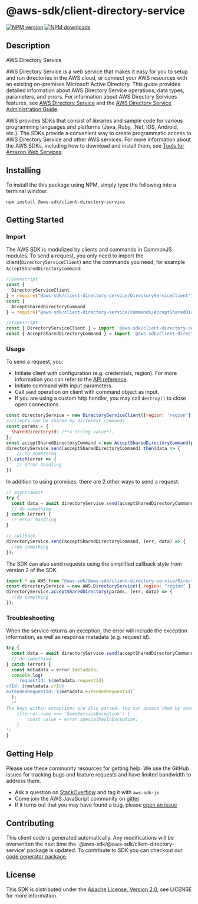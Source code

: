 # @aws-sdk/client-directory-service

[![NPM version](https://img.shields.io/npm/v/@aws-sdk/client-directory-service/preview.svg)](https://www.npmjs.com/package/@aws-sdk/client-directory-service)
[![NPM downloads](https://img.shields.io/npm/dm/@aws-sdk/client-directory-service.svg)](https://www.npmjs.com/package/@aws-sdk/client-directory-service)

## Description

<fullname>AWS Directory Service</fullname> <p>AWS Directory Service is a web service that makes it easy for you to setup and run directories in the AWS cloud, or connect your AWS resources with an existing on-premises Microsoft Active Directory. This guide provides detailed information about AWS Directory Service operations, data types, parameters, and errors. For information about AWS Directory Services features, see <a href="https://aws.amazon.com/directoryservice/">AWS Directory Service</a> and the <a href="http://docs.aws.amazon.com/directoryservice/latest/admin-guide/what_is.html">AWS Directory Service Administration Guide</a>.</p> <note> <p>AWS provides SDKs that consist of libraries and sample code for various programming languages and platforms (Java, Ruby, .Net, iOS, Android, etc.). The SDKs provide a convenient way to create programmatic access to AWS Directory Service and other AWS services. For more information about the AWS SDKs, including how to download and install them, see <a href="http://aws.amazon.com/tools/">Tools for Amazon Web Services</a>.</p> </note>

## Installing

To install the this package using NPM, simply type the following into a terminal window:

```
npm install @aws-sdk/client-directory-service
```

## Getting Started

### Import

The AWS SDK is modulized by clients and commands in CommonJS modules. To send a request, you only need to import the client(`DirectoryServiceClient`) and the commands you need, for example `AcceptSharedDirectoryCommand`:

```javascript
//javascript
const {
  DirectoryServiceClient
} = require("@aws-sdk/client-directory-service/DirectoryServiceClient");
const {
  AcceptSharedDirectoryCommand
} = require("@aws-sdk/client-directory-service/commands/AcceptSharedDirectoryCommand");
```

```javascript
//typescript
const { DirectoryServiceClient } = import '@aws-sdk/client-directory-service/DirectoryServiceClient';
const { AcceptSharedDirectoryCommand } = import '@aws-sdk/client-directory-service/commands/AcceptSharedDirectoryCommand';
```

### Usage

To send a request, you:

- Initiate client with configuration (e.g. credentials, region). For more information you can refer to the [API reference][].
- Initiate command with input parameters.
- Call `send` operation on client with command object as input.
- If you are using a custom http handler, you may call `destroy()` to close open connections.

```javascript
const directoryService = new DirectoryServiceClient({region: 'region'});
//clients can be shared by different commands
const params = {
  SharedDirectoryId: /**a string value*/,
};
const acceptSharedDirectoryCommand = new AcceptSharedDirectoryCommand(params);
directoryService.send(acceptSharedDirectoryCommand).then(data => {
    // do something
}).catch(error => {
    // error handling
})
```

In addition to using promises, there are 2 other ways to send a request:

```javascript
// async/await
try {
  const data = await directoryService.send(acceptSharedDirectoryCommand);
  // do something
} catch (error) {
  // error handling
}
```

```javascript
// callback
directoryService.send(acceptSharedDirectoryCommand, (err, data) => {
  //do something
});
```

The SDK can also send requests using the simplified callback style from version 2 of the SDK.

```javascript
import * as AWS from "@aws-sdk/@aws-sdk/client-directory-service/DirectoryService";
const directoryService = new AWS.DirectoryService({ region: "region" });
directoryService.acceptSharedDirectory(params, (err, data) => {
  //do something
});
```

### Troubleshooting

When the service returns an exception, the error will include the exception information, as well as response metadata (e.g. request id).

```javascript
try {
  const data = await directoryService.send(acceptSharedDirectoryCommand);
  // do something
} catch (error) {
  const metadata = error.$metadata;
  console.log(
    `requestId: ${metadata.requestId}
cfId: ${metadata.cfId}
extendedRequestId: ${metadata.extendedRequestId}`
  );
  /*
The keys within exceptions are also parsed. You can access them by specifying exception names:
    if(error.name === 'SomeServiceException') {
        const value = error.specialKeyInException;
    }
*/
}
```

## Getting Help

Please use these community resources for getting help. We use the GitHub issues for tracking bugs and feature requests and have limited bandwidth to address them.

- Ask a question on [StackOverflow](https://stackoverflow.com/questions/tagged/aws-sdk-js) and tag it with `aws-sdk-js`
- Come join the AWS JavaScript community on [gitter](https://gitter.im/aws/aws-sdk-js-v3)
- If it turns out that you may have found a bug, please [open an issue](https://github.com/aws/aws-sdk-js-v3/issues)

## Contributing

This client code is generated automatically. Any modifications will be overwritten the next time the `@aws-sdk/@aws-sdk/client-directory-service' package is updated. To contribute to SDK you can checkout our [code generator package][].

## License

This SDK is distributed under the
[Apache License, Version 2.0](http://www.apache.org/licenses/LICENSE-2.0),
see LICENSE for more information.

[code generator package]: https://github.com/aws/aws-sdk-js-v3/tree/master/packages/service-types-generator
[api reference]: https://docs.aws.amazon.com/AWSJavaScriptSDK/latest/
